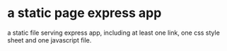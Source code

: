 a static page express app
==================

a static file serving express app, including at least one link, one css style sheet and one javascript file.
